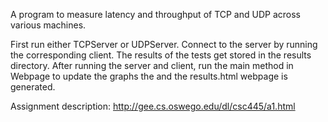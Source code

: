A program to measure latency and throughput of TCP and UDP across various machines.

First run either TCPServer or UDPServer. Connect to the server by running the corresponding client. 
The results of the tests get stored in the results directory. After running the server and client, run the main method in Webpage to update the graphs the and the results.html webpage is generated.

Assignment description: http://gee.cs.oswego.edu/dl/csc445/a1.html
